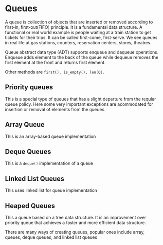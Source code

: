 # Queues

A queue is collection of objects that are inserted or removed according to first-in, first-out(FIFO) principle. It is a fundamental data structure. A functional or real world example is people waiting at a train station to get tickets for their trips. It can be called first-come, first-serve.
We see queues in real life at gas stations, counters, reservation centers, stores, theatres.

Queue abstract data type (ADT) supports enqueue and dequeue operations. Enqueue adds element to the back of the queue while dequeue removes the first element at the front and returns first element.

Other methods are `first(), is_empty(), len(Q)`.

## Priority queues

This is a special type of queues that has a slight departure from the reqular queue policy. Here some very important exceptions are acommodated for insertion or removal of elements from the queues.

## Array Queue

This is an array-based queue implementation

## Deque Queues

This is a `deque()` implementation of a queue

## Linked List Queues

This uses linked list for queue implementation

## Heaped Queues

This a queue based on a tree data structure. It is an improvement over priority queue that achieves a faster and more efficient data structure.

There are many ways of creating queues, popular ones include array, queues, deque queues, and linked list queues

